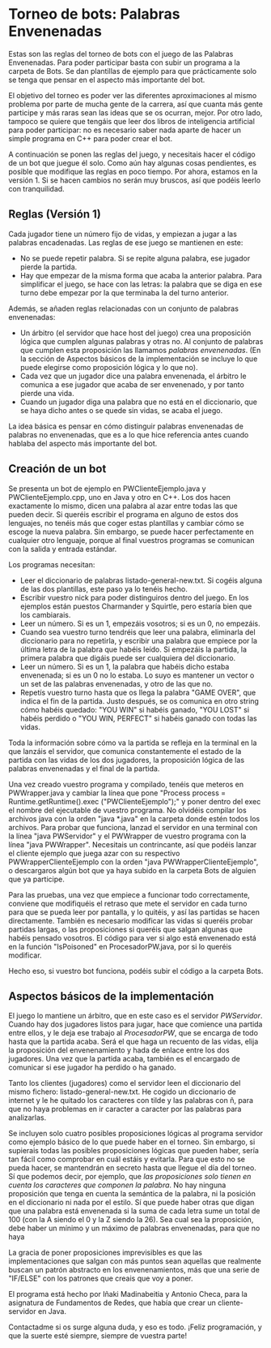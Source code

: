 # Torneo de bots: Palabras Envenenadas

Estas son las reglas del torneo de bots con el juego de las Palabras Envenenadas. Para poder participar basta con subir un programa a la carpeta de Bots. Se dan plantillas de ejemplo para que prácticamente solo se tenga que pensar en el aspecto más importante del bot. 

El objetivo del torneo es poder ver las diferentes aproximaciones al mismo problema por parte de mucha gente de la carrera, así que cuanta más gente participe y más raras sean las ideas que se os ocurran, mejor. Por otro lado, tampoco se quiere que tengáis que leer dos libros de inteligencia artificial para poder participar: no es necesario saber nada aparte de hacer un simple programa en C++ para poder crear el bot.

A continuación se ponen las reglas del juego, y necesitais hacer el código de un bot que juegue él solo. Como aún hay algunas cosas pendientes, es posible que modifique las reglas en poco tiempo. Por ahora, estamos en la versión 1. Si se hacen cambios no serán muy bruscos, así que podéis leerlo con tranquilidad.

## Reglas (Versión 1)

Cada jugador tiene un número fijo de vidas, y empiezan a jugar a las palabras encadenadas. Las reglas de ese juego se mantienen en este:

- No se puede repetir palabra. Si se repite alguna palabra, ese jugador pierde la partida.
- Hay que empezar de la misma forma que acaba la anterior palabra. Para simplificar el juego, se hace con las letras: la palabra que se diga en ese turno debe empezar por la que terminaba la del turno anterior.

Además, se añaden reglas relacionadas con un conjunto de palabras envenenadas:

- Un árbitro (el servidor que hace host del juego) crea una proposición lógica que cumplen algunas palabras y otras no. Al conjunto de palabras que cumplen esta proposición las llamamos *palabras envenenadas*. (En la sección de Aspectos básicos de la implementación se incluye lo que puede elegirse como proposición lógica y lo que no).
- Cada vez que un jugador dice una palabra envenenada, el árbitro le comunica a ese jugador que acaba de ser envenenado, y por tanto pierde una vida.
- Cuando un jugador diga una palabra que no está en el diccionario, que se haya dicho antes o se quede sin vidas, se acaba el juego.

La idea básica es pensar en cómo distinguir palabras envenenadas de palabras no envenenadas, que es a lo que hice referencia antes cuando hablaba del aspecto más importante del bot.

## Creación de un bot

Se presenta un bot de ejemplo en PWClienteEjemplo.java y PWClienteEjemplo.cpp, uno en Java y otro en C++. Los dos hacen exactamente lo mismo, dicen una palabra al azar entre todas las que pueden decir. Si queréis escribir el programa en alguno de estos dos lenguajes, no tenéis más que coger estas plantillas y cambiar cómo se escoge la nueva palabra. Sin embargo, se puede hacer perfectamente en cualquier otro lenguaje, porque al final vuestros programas se comunican con la salida y entrada estándar.

Los programas necesitan:

- Leer el diccionario de palabras listado-general-new.txt. Si cogéis alguna de las dos plantillas, este paso ya lo tenéis hecho.
- Escribir vuestro nick para poder distinguiros dentro del juego. En los ejemplos están puestos Charmander y Squirtle, pero estaría bien que los cambiarais.
- Leer un número. Si es un 1, empezáis vosotros; si es un 0, no empezáis.
- Cuando sea vuestro turno tendréis que leer una palabra, eliminarla del diccionario para no repetirla, y escribir una palabra que empiece por la última letra de la palabra que habéis leído. Si empezáis la partida, la primera palabra que digáis puede ser cualquiera del diccionario. 
- Leer un número. Si es un 1, la palabra que habéis dicho estaba envenenada; si es un 0 no lo estaba. Lo suyo es mantener un vector o un set de las palabras envenenadas, y otro de las que no.
- Repetís vuestro turno hasta que os llega la palabra "GAME OVER", que indica el fin de la partida. Justo después, se os comunica en otro string cómo habéis quedado: "YOU WIN" si habéis ganado, "YOU LOST" si habéis perdido o "YOU WIN, PERFECT" si habéis ganado con todas las vidas.

Toda la información sobre cómo va la partida se refleja en la terminal en la que lanzáis el servidor, que comunica constantemente el estado de la partida con las vidas de los dos jugadores, la proposición lógica de las palabras envenenadas y el final de la partida.

Una vez creado vuestro programa y compilado, tenéis que meteros en PWWrapper.java y cambiar la línea que pone "Process process = Runtime.getRuntime().exec ("PWClienteEjemplo");" y poner dentro del exec el nombre del ejecutable de vuestro programa. No olvidéis compilar los archivos java con la orden "java *.java" en la carpeta donde estén todos los archivos. Para probar que funciona, lanzad el servidor en una terminal con la línea "java PWServidor" y el PWWrapper de vuestro programa con la línea "java PWWrapper". Necesitais un contrincante, así que podéis lanzar el cliente ejemplo que juega azar con su respectivo PWWrapperClienteEjemplo con la orden "java PWWrapperClienteEjemplo", o descargaros algún bot que ya haya subido en la carpeta Bots de alguien que ya participe.

Para las pruebas, una vez que empiece a funcionar todo correctamente, conviene que modifiquéis el retraso que mete el servidor en cada turno para que se pueda leer por pantalla, y lo quitéis, y así las partidas se hacen directamente. También es necesario modificar las vidas si queréis probar partidas largas, o las proposiciones si queréis que salgan algunas que habéis pensado vosotros. El código para ver si algo está envenenado está en la función "IsPoisoned" en ProcesadorPW.java, por si lo queréis modificar.

Hecho eso, si vuestro bot funciona, podéis subir el código a la carpeta Bots.


## Aspectos básicos de la implementación

El juego lo mantiene un árbitro, que en este caso es el servidor *PWServidor*. Cuando hay dos jugadores listos para jugar, hace que comience una partida entre ellos, y le deja ese trabajo al *ProcesadorPW*, que se encarga de todo hasta que la partida acaba. Será el que haga un recuento de las vidas, elija la proposición del envenenamiento y hada de enlace entre los dos jugadores. Una vez que la partida acaba, también es el encargado de comunicar si ese jugador ha perdido o ha ganado.

Tanto los clientes (jugadores) como el servidor leen el diccionario del mismo fichero: listado-general-new.txt. He cogido un diccionario de internet y le he quitado los caracteres con tilde y las palabras con ñ, para que no haya problemas en ir caracter a caracter por las palabras para analizarlas. 

Se incluyen solo cuatro posibles proposiciones lógicas al programa servidor como ejemplo básico de lo que puede haber en el torneo. Sin embargo, si supierais todas las posibles proposiciones lógicas que pueden haber, sería tan fácil como comprobar en cuál estáis y evitarla. Para que esto no se pueda hacer, se mantendrán en secreto hasta que llegue el día del torneo. Sí que podemos decir, por ejemplo, que *las proposiciones solo tienen en cuenta los caracteres que componen la palabra*. No hay ninguna proposición que tenga en cuenta la semántica de la palabra, ni la posición en el diccionario ni nada por el estilo. Sí que puede haber otras que digan que una palabra está envenenada si la suma de cada letra sume un total de 100 (con la A siendo el 0 y la Z siendo la 26). Sea cual sea la proposición, debe haber un mínimo y un máximo de palabras envenenadas, para que no haya 

La gracia de poner proposiciones imprevisibles es que las implementaciones que salgan con más puntos sean aquellas que realmente buscan un patrón abstracto en los envenenamientos, más que una serie de "IF/ELSE" con los patrones que creais que voy a poner. 

El programa está hecho por Iñaki Madinabeitia y Antonio Checa, para la asignatura de Fundamentos de Redes, que había que crear un cliente-servidor en Java. 

Contactadme si os surge alguna duda, y eso es todo. ¡Feliz programación, y que la suerte esté siempre, siempre de vuestra parte!
